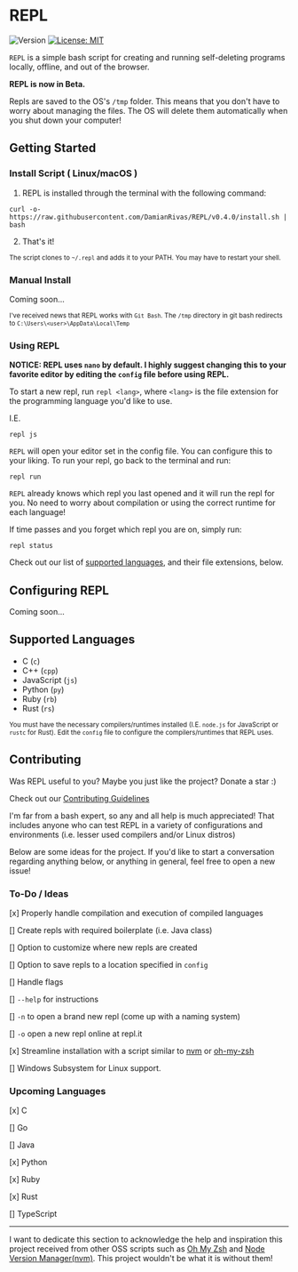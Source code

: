 # REPL

![Version](https://img.shields.io/github/tag/DamianRivas/REPL.svg)
[![License: MIT](https://img.shields.io/badge/License-MIT-blue.svg)](https://opensource.org/licenses/MIT)

`REPL` is a simple bash script for creating and running self-deleting programs locally, offline, and out of the browser.

**REPL is now in Beta.**

Repls are saved to the OS's `/tmp` folder. This means that you don't have to worry about managing the files. The OS will delete them automatically when you shut down your computer!

## Getting Started

### Install Script ( Linux/macOS )

1. REPL is installed through the terminal with the following command:

```
curl -o- https://raw.githubusercontent.com/DamianRivas/REPL/v0.4.0/install.sh | bash
```

2. That's it!

<sub>The script clones to `~/.repl` and adds it to your PATH. You may have to restart your shell.</sub>

### Manual Install

Coming soon...

<sub>I've received news that REPL works with `Git Bash`. The `/tmp` directory in git bash redirects to `C:\Users\<user>\AppData\Local\Temp`</sub>

### Using REPL

**NOTICE: REPL uses `nano` by default. I highly suggest changing this to your favorite editor by editing the `config` file before using REPL.**

To start a new repl, run `repl <lang>`, where `<lang>` is the file extension for the programming language you'd like to use.

I.E.

```
repl js
```

`REPL` will open your editor set in the config file. You can configure this to your liking. To run your repl, go back to the terminal and run:

```
repl run
```

`REPL` already knows which repl you last opened and it will run the repl for you. No need to worry about compilation or using the correct runtime for each language!

If time passes and you forget which repl you are on, simply run:

```
repl status
```

Check out our list of [supported languages](#supported-languages), and their file extensions, below.

## Configuring REPL

Coming soon...

## Supported Languages

[//]: # "When editing, the list below must be kept in alphabetical order"

- C (`c`)
- C++ (`cpp`)
- JavaScript (`js`)
- Python (`py`)
- Ruby (`rb`)
- Rust (`rs`)

<sub>You must have the necessary compilers/runtimes installed (I.E. `node.js` for JavaScript or `rustc` for Rust). Edit the `config` file to configure the compilers/runtimes that REPL uses.</sub>

## Contributing

Was REPL useful to you? Maybe you just like the project? Donate a star :)

Check out our [Contributing Guidelines](https://github.com/DamianRivas/REPL/blob/master/CONTRIBUTING.md)

I'm far from a bash expert, so any and all help is much appreciated! That includes anyone who can test REPL in a variety of configurations and environments (i.e. lesser used compilers and/or Linux distros)

Below are some ideas for the project. If you'd like to start a conversation regarding anything below, or anything in general, feel free to open a new issue!

### To-Do / Ideas

[x] Properly handle compilation and execution of compiled languages

[] Create repls with required boilerplate (i.e. Java class)

[] Option to customize where new repls are created

[] Option to save repls to a location specified in `config`

[] Handle flags

[] `--help` for instructions

[] `-n` to open a brand new repl (come up with a naming system)

[] `-o` open a new repl online at repl.it

[x] Streamline installation with a script similar to [nvm](https://github.com/creationix/nvm) or [oh-my-zsh](https://github.com/robbyrussell/oh-my-zsh)

[] Windows Subsystem for Linux support.

### Upcoming Languages

[x] C

[] Go

[] Java

[x] Python

[x] Ruby

[x] Rust

[] TypeScript

---

I want to dedicate this section to acknowledge the help and inspiration this project received from other OSS scripts such as [Oh My Zsh](https://github.com/robbyrussell/oh-my-zsh) and [Node Version Manager(nvm)](https://github.com/creationix/nvm). This project wouldn't be what it is without them!
